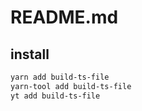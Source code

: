 # README.md

    

## install

```bash
yarn add build-ts-file
yarn-tool add build-ts-file
yt add build-ts-file
```


